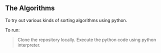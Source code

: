 ## The Algorithms

To try out various kinds of sorting algorithms using python.

To run:
>Clone the repository locally.
>Execute the python code using python interpreter.
